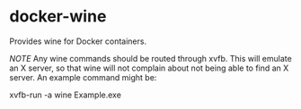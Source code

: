 docker-wine
===========

Provides wine for Docker containers.


*NOTE* Any wine commands should be routed through xvfb. This will emulate an X
server, so that wine will not complain about not being able to find an X
server. An example command might be:

  xvfb-run -a wine Example.exe

